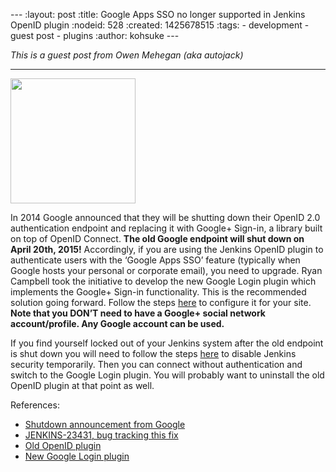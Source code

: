 --- :layout: post :title: Google Apps SSO no longer supported in Jenkins OpenID plugin :nodeid: 528 :created: 1425678515 :tags: - development - guest post - plugins :author: kohsuke ---

_This is a guest post from Owen Mehegan (aka autojack)_

---

[<img src="http://upload.wikimedia.org/wikipedia/commons/thumb/9/90/Sunset_Marina.JPG/320px-Sunset_Marina.JPG" width="200" />](http://commons.wikimedia.org/wiki/Sunset)

In 2014 Google announced that they will be shutting down their OpenID 2.0 authentication endpoint and replacing it with Google+ Sign-in, a library built on top of OpenID Connect. **The old Google endpoint will shut down on April 20th, 2015!** Accordingly, if you are using the Jenkins OpenID plugin to authenticate users with the ‘Google Apps SSO’ feature (typically when Google hosts your personal or corporate email), you need to upgrade. Ryan Campbell took the initiative to develop the new Google Login plugin which implements the Google+ Sign-in functionality. This is the recommended solution going forward. Follow the steps [here](https://wiki.jenkins-ci.org/display/JENKINS/Google+Login+Plugin) to configure it for your site. **Note that you DON’T need to have a Google+ social network account/profile. Any Google account can be used.**

If you find yourself locked out of your Jenkins system after the old endpoint is shut down you will need to follow the steps [here](https://wiki.jenkins-ci.org/display/JENKINS/Disable+security) to disable Jenkins security temporarily. Then you can connect without authentication and switch to the Google Login plugin. You will probably want to uninstall the old OpenID plugin at that point as well.

References:

- [Shutdown announcement from Google](https://developers.google.com/+/api/auth-migration)
- [JENKINS-23431, bug tracking this fix](https://issues.jenkins-ci.org/browse/JENKINS-23431)
- [Old OpenID plugin](https://wiki.jenkins-ci.org/display/JENKINS/OpenID+Plugin)
- [New Google Login plugin](https://wiki.jenkins-ci.org/display/JENKINS/Google+Login+Plugin)
